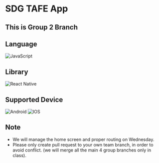 # SDG TAFE App
## This is Group 2 Branch
## Language
![JavaScript](https://img.shields.io/badge/javascript-%23323330.svg?style=for-the-badge&logo=javascript&logoColor=%23F7DF1E)

## Library
![React Native](https://img.shields.io/badge/react_native-%2320232a.svg?style=for-the-badge&logo=react&logoColor=%2361DAFB)

## Supported Device
![Android](https://img.shields.io/badge/Android-3DDC84?style=for-the-badge&logo=android&logoColor=white)
![IOS](https://img.shields.io/badge/iOS-000000?style=for-the-badge&logo=ios&logoColor=white)

## Note
- We will manage the home screen and proper routing on Wednesday.
- Please only create pull request to your own team branch, in order to avoid conflict. (we will merge all the main 4 group branches only in class).
